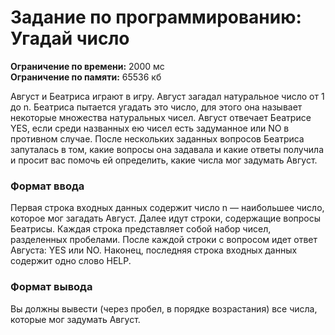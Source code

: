 # Задание по программированию: Угадай число

****Ограничение по времени:**** 2000 мс  
****Ограничение по памяти:**** 65536 кб  

Август и Беатриса играют в игру. Август загадал натуральное число от 1 до n. Беатриса пытается угадать это число, для этого она называет некоторые множества натуральных чисел. Август отвечает Беатрисе YES, если среди названных ею чисел есть задуманное или NO в противном случае. После нескольких заданных вопросов Беатриса запуталась в том, какие вопросы она задавала и какие ответы получила и просит вас помочь ей определить, какие числа мог задумать Август.

### Формат ввода

Первая строка входных данных содержит число n — наибольшее число, которое мог загадать Август. Далее идут строки, содержащие вопросы Беатрисы. Каждая строка представляет собой набор чисел, разделенных пробелами. После каждой строки с вопросом идет ответ Августа: YES или NO. Наконец, последняя строка входных данных содержит одно слово HELP.

### Формат вывода

Вы должны вывести (через пробел, в порядке возрастания) все числа, которые мог задумать Август.
